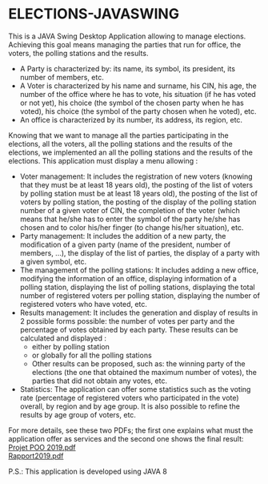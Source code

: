 # ELECTIONS-JAVASWING
This is a JAVA Swing Desktop Application allowing to manage elections. Achieving this goal means 
managing the parties that run for office, the voters, the polling stations and the results.
* A Party is characterized by: its name, its symbol, its president, its number of members,
etc.
* A Voter is characterized by his name and surname, his CIN, his age, the number of the office where he has to vote, his situation (if he has voted or not yet), his choice (the symbol of the chosen party when he has voted), his choice (the symbol of the party chosen when he voted), etc.
* An office is characterized by its number, its address, its region, etc.

Knowing that we want to manage all the parties participating in the elections, all the voters, all the polling stations and the results of the elections, we implemented an all the polling stations and the results of the elections. This application must display a menu allowing :
* Voter management: It includes the registration of new voters (knowing that they must be at least 18 years old), the posting of the list of voters by polling station must be at least 18 years old), the posting of the list of voters by polling station, the posting of the display of the polling station number of a given voter of CIN, the completion of the voter (which means that he/she has to enter the symbol of the party he/she has chosen and to color his/her finger (to change his/her situation), etc.
* Party management: It includes the addition of a new party, the modification of a given party (name of the president, number of members, ...), the display of the list of parties, the display of a party with a given symbol, etc.
* The management of the polling stations: It includes adding a new office, modifying the information of an office, displaying information of a polling station, displaying the list of polling stations, displaying the total number of registered voters per polling station, displaying the number of registered voters who have voted, etc.
* Results management: It includes the generation and display of results in 2 possible forms possible: the number of votes per party and the percentage of votes obtained by each party. These results can be calculated and displayed :
  * either by polling station
  * or globally for all the polling stations
  * Other results can be proposed, such as: the winning party of the elections (the one that obtained the maximum number of votes), the parties that did not obtain any votes, etc.
* Statistics: The application can offer some statistics such as the voting rate  (percentage of registered voters who participated in the vote) overall, by region and by age group. It is also possible to refine the results by age group of voters, etc.

For more details, see these two PDFs; the first one explains what must the application offer as services and the second one shows the final result:</br>[Projet POO 2019.pdf](https://github.com/Trabelsi-Development/ELECTIONS-JAVASWING/files/9002851/Projet.POO.2019.pdf)</br>[Rapport2019.pdf](https://github.com/Trabelsi-Development/ELECTIONS-JAVASWING/files/9002877/Rapport2019.pdf)

P.S.: This application is developed using JAVA 8

